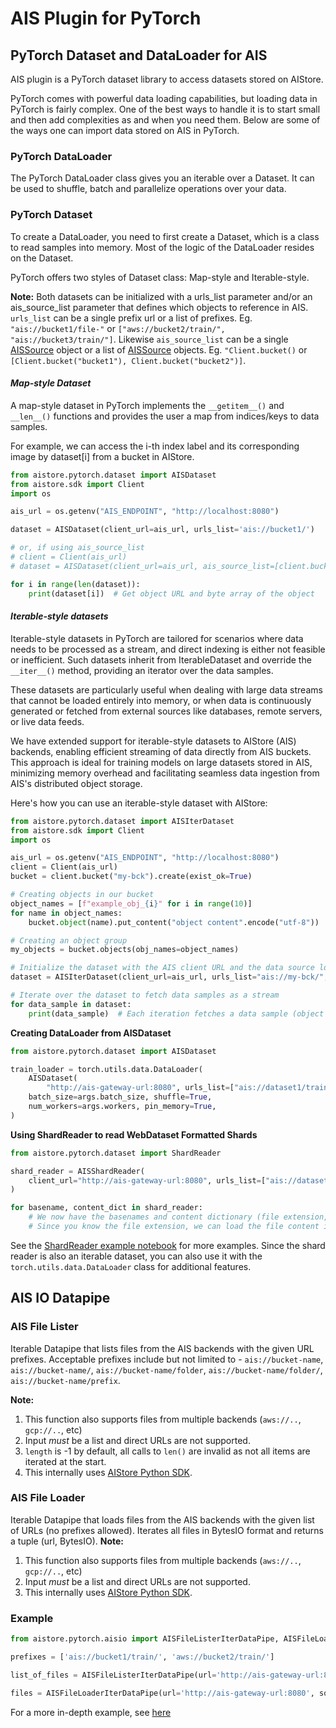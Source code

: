 # AIS Plugin for PyTorch

## PyTorch Dataset and DataLoader for AIS

AIS plugin is a PyTorch dataset library to access datasets stored on AIStore.

PyTorch comes with powerful data loading capabilities, but loading data in PyTorch is fairly complex. One of the best ways to handle it is to start small and then add complexities as and when you need them. Below are some of the ways one can import data stored on AIS in PyTorch.

### PyTorch DataLoader

The PyTorch DataLoader class gives you an iterable over a Dataset. It can be used to shuffle, batch and parallelize operations over your data.

### PyTorch Dataset

To create a DataLoader, you need to first create a Dataset, which is a class to read samples into memory. Most of the logic of the DataLoader resides on the Dataset.

PyTorch offers two styles of Dataset class: Map-style and Iterable-style.

**Note:** Both datasets can be initialized with a urls_list parameter and/or an ais_source_list parameter that defines which objects to reference in AIS.
```urls_list``` can be a single prefix url or a list of prefixes. Eg. ```"ais://bucket1/file-"``` or ```["aws://bucket2/train/", "ais://bucket3/train/"]```.
Likewise ```ais_source_list``` can be a single [AISSource](https://github.com/NVIDIA/aistore/blob/main/python/aistore/sdk/ais_source.py) object or a list of [AISSource](https://github.com/NVIDIA/aistore/blob/main/python/aistore/sdk/ais_source.py) objects. Eg. ```"Client.bucket()``` or ```[Client.bucket("bucket1"), Client.bucket("bucket2")]```.

#### ***Map-style Dataset***

A map-style dataset in PyTorch implements the `__getitem__()` and `__len__()` functions and provides the user a map from indices/keys to data samples.

For example, we can access the i-th index label and its corresponding image by dataset[i] from a bucket in AIStore.

```python
from aistore.pytorch.dataset import AISDataset
from aistore.sdk import Client
import os

ais_url = os.getenv("AIS_ENDPOINT", "http://localhost:8080")

dataset = AISDataset(client_url=ais_url, urls_list='ais://bucket1/')

# or, if using ais_source_list
# client = Client(ais_url)
# dataset = AISDataset(client_url=ais_url, ais_source_list=[client.bucket(bck_name="bucket1"), client.bucket(bck_name="bucket2")])

for i in range(len(dataset)):
    print(dataset[i])  # Get object URL and byte array of the object

```


#### ***Iterable-style datasets***

Iterable-style datasets in PyTorch are tailored for scenarios where data needs to be processed as a stream, and direct indexing is either not feasible or inefficient. Such datasets inherit from IterableDataset and override the `__iter__()` method, providing an iterator over the data samples.

These datasets are particularly useful when dealing with large data streams that cannot be loaded entirely into memory, or when data is continuously generated or fetched from external sources like databases, remote servers, or live data feeds.

We have extended support for iterable-style datasets to AIStore (AIS) backends, enabling efficient streaming of data directly from AIS buckets. This approach is ideal for training models on large datasets stored in AIS, minimizing memory overhead and facilitating seamless data ingestion from AIS's distributed object storage.

Here's how you can use an iterable-style dataset with AIStore:

```python
from aistore.pytorch.dataset import AISIterDataset
from aistore.sdk import Client
import os

ais_url = os.getenv("AIS_ENDPOINT", "http://localhost:8080")
client = Client(ais_url)
bucket = client.bucket("my-bck").create(exist_ok=True)

# Creating objects in our bucket
object_names = [f"example_obj_{i}" for i in range(10)]
for name in object_names:
    bucket.object(name).put_content("object content".encode("utf-8"))

# Creating an object group
my_objects = bucket.objects(obj_names=object_names)

# Initialize the dataset with the AIS client URL and the data source location
dataset = AISIterDataset(client_url=ais_url, urls_list="ais://my-bck/", ais_source_list=my_objects)

# Iterate over the dataset to fetch data samples as a stream
for data_sample in dataset:
    print(data_sample)  # Each iteration fetches a data sample (object name and byte array)

```


**Creating DataLoader from AISDataset**
```python
from aistore.pytorch.dataset import AISDataset

train_loader = torch.utils.data.DataLoader(
    AISDataset(
        "http://ais-gateway-url:8080", urls_list=["ais://dataset1/train/", "ais://dataset2/train/"]),
    batch_size=args.batch_size, shuffle=True,
    num_workers=args.workers, pin_memory=True,
)

```

**Using ShardReader to read WebDataset Formatted Shards**
```python
from aistore.pytorch.dataset import ShardReader

shard_reader = AISShardReader(
    client_url="http://ais-gateway-url:8080", urls_list=["ais://dataset1/example.tar/", "ais://dataset2/example.tar/"] # bucket_list=[bucket] can also pass in other sources
)

for basename, content_dict in shard_reader:
    # We now have the basenames and content dictionary (file extension, bytes) for every sample
    # Since you know the file extension, we can load the file content in the appropriate way
```

See the [ShardReader example notebook](../../examples/aisio-pytorch/shard_reader_example.ipynb) for more examples. Since the shard reader is also an iterable dataset, you can also use it with the `torch.utils.data.DataLoader` class for additional features.

## AIS IO Datapipe

### AIS File Lister

Iterable Datapipe that lists files from the AIS backends with the given URL  prefixes. Acceptable prefixes include but not limited to - `ais://bucket-name`, `ais://bucket-name/`, `ais://bucket-name/folder`, `ais://bucket-name/folder/`, `ais://bucket-name/prefix`.

**Note:**
1) This function also supports files from multiple backends (`aws://..`, `gcp://..`, etc)
2) Input *must* be a list and direct URLs are not supported.
3) `length` is -1 by default, all calls to `len()` are invalid as not all items are iterated at the start.
4) This internally uses [AIStore Python SDK](https://github.com/NVIDIA/aistore/tree/main/python).

### AIS File Loader

Iterable Datapipe that loads files from the AIS backends with the given list of URLs (no prefixes allowed). Iterates all files in BytesIO format and returns a tuple (url, BytesIO).
**Note:**
1) This function also supports files from multiple backends (`aws://..`, `gcp://..`, etc)
2) Input *must* be a list and direct URLs are not supported.
3) This internally uses [AIStore Python SDK](https://github.com/NVIDIA/aistore/blob/main/python/aistore/sdk).

### Example
```python
from aistore.pytorch.aisio import AISFileListerIterDataPipe, AISFileLoaderIterDataPipe

prefixes = ['ais://bucket1/train/', 'aws://bucket2/train/']

list_of_files = AISFileListerIterDataPipe(url='http://ais-gateway-url:8080', source_datapipe=prefixes)

files = AISFileLoaderIterDataPipe(url='http://ais-gateway-url:8080', source_datapipe=list_of_files)
```

For a more in-depth example, see [here](https://github.com/NVIDIA/aistore/blob/main/python/examples/aisio_pytorch_example.ipynb)
